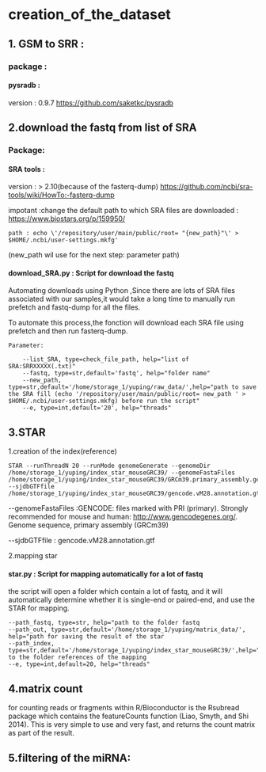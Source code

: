 # creation_of_the_dataset
## 1. GSM to SRR : 

### package : 
#### pysradb :
version : 0.9.7
https://github.com/saketkc/pysradb


## 2.download the fastq from list of SRA

### Package:
#### SRA tools : 
version : > 2.10(because of the fasterq-dump)
https://github.com/ncbi/sra-tools/wiki/HowTo:-fasterq-dump

impotant :change the default path to which SRA files are downloaded :  https://www.biostars.org/p/159950/

	path : echo \'/repository/user/main/public/root= "{new_path}"\' > $HOME/.ncbi/user-settings.mkfg' 

(new_path wil use for the next step: parameter path)
				
#### download_SRA.py : Script for download the fastq 

Automating downloads using Python ,Since there are lots of SRA files associated with our samples,it would take a long time to manually run prefetch and fastq-dump for all the files. 

To automate this process,the fonction will download each SRA file using prefetch and then run fasterq-dump. 
    
    Parameter:
    
		--list_SRA, type=check_file_path, help="list of SRA:SRRXXXXX(.txt)"
    	--fastq, type=str,default='fastq', help="folder name"
		--new_path, type=str,default='/home/storage_1/yuping/raw_data/',help="path to save the SRA fill (echo '/repository/user/main/public/root= new_path ' > $HOME/.ncbi/user-settings.mkfg) before run the script"
    	--e, type=int,default='20', help="threads"
		
## 3.STAR 

1.creation of the index(reference)

	STAR --runThreadN 20 --runMode genomeGenerate --genomeDir /home/storage_1/yuping/index_star_mouseGRC39/ --genomeFastaFiles /home/storage_1/yuping/index_star_mouseGRC39/GRCm39.primary_assembly.genome.fa --sjdbGTFfile /home/storage_1/yuping/index_star_mouseGRC39/gencode.vM28.annotation.gtf
	
--genomeFastaFiles :GENCODE: files marked with PRI (primary). Strongly recommended for mouse and human:
http://www.gencodegenes.org/. Genome sequence, primary assembly (GRCm39)

--sjdbGTFfile : gencode.vM28.annotation.gtf

2.mapping star
#### star.py : Script for mapping automatically for a lot of fastq

the script will open a folder which contain a lot of fastq, and it will automatically determine whether it is single-end or paired-end, and use the STAR for mapping.

	--path_fastq, type=str, help="path to the folder fastq
	--path_out, type=str,default='/home/storage_1/yuping/matrix_data/', help="path for saving the result of the star
	--path_index, type=str,default='/home/storage_1/yuping/index_star_mouseGRC39/',help="path to the folder references of the mapping
	--e, type=int,default=20, help="threads"


## 4.matrix count

for counting reads or fragments within R/Bioconductor is the Rsubread package which contains the featureCounts function (Liao, Smyth, and Shi 2014). This is very simple to use and very fast, and returns the count matrix as part of the result. 

## 5.filtering of the miRNA:


